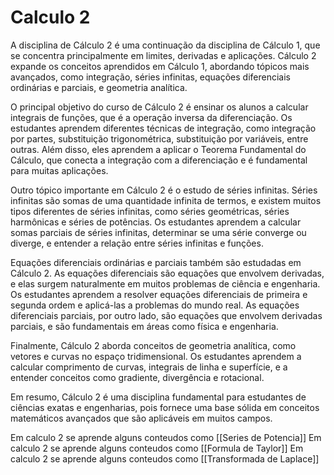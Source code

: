 # Calculo 2
A disciplina de Cálculo 2 é uma continuação da disciplina de Cálculo 1, que se concentra principalmente em limites, derivadas e aplicações. Cálculo 2 expande os conceitos aprendidos em Cálculo 1, abordando tópicos mais avançados, como integração, séries infinitas, equações diferenciais ordinárias e parciais, e geometria analítica.

O principal objetivo do curso de Cálculo 2 é ensinar os alunos a calcular integrais de funções, que é a operação inversa da diferenciação. Os estudantes aprendem diferentes técnicas de integração, como integração por partes, substituição trigonométrica, substituição por variáveis, entre outras. Além disso, eles aprendem a aplicar o Teorema Fundamental do Cálculo, que conecta a integração com a diferenciação e é fundamental para muitas aplicações.

Outro tópico importante em Cálculo 2 é o estudo de séries infinitas. Séries infinitas são somas de uma quantidade infinita de termos, e existem muitos tipos diferentes de séries infinitas, como séries geométricas, séries harmônicas e séries de potências. Os estudantes aprendem a calcular somas parciais de séries infinitas, determinar se uma série converge ou diverge, e entender a relação entre séries infinitas e funções.

Equações diferenciais ordinárias e parciais também são estudadas em Cálculo 2. As equações diferenciais são equações que envolvem derivadas, e elas surgem naturalmente em muitos problemas de ciência e engenharia. Os estudantes aprendem a resolver equações diferenciais de primeira e segunda ordem e aplicá-las a problemas do mundo real. As equações diferenciais parciais, por outro lado, são equações que envolvem derivadas parciais, e são fundamentais em áreas como física e engenharia.

Finalmente, Cálculo 2 aborda conceitos de geometria analítica, como vetores e curvas no espaço tridimensional. Os estudantes aprendem a calcular comprimento de curvas, integrais de linha e superfície, e a entender conceitos como gradiente, divergência e rotacional.

Em resumo, Cálculo 2 é uma disciplina fundamental para estudantes de ciências exatas e engenharias, pois fornece uma base sólida em conceitos matemáticos avançados que são aplicáveis em muitos campos.

Em calculo 2 se aprende alguns conteudos como [[Series de Potencia]]
Em calculo 2 se aprende alguns conteudos como [[Formula de Taylor]]
Em calculo 2 se aprende alguns conteudos como [[Transformada de Laplace]]
